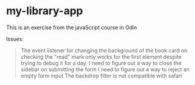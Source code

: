 # my-library-app

This is an exercise from the javaScript course in Odin

Issues:

> The event listener for changing the background of the book card on checking the "read" mark only works for the first element despite trying to debug it for a day.
> I need to figure out a way to close the sidebar on submitting the form
> I need to figure out a way to reject an empty form input
> The backdrop filter is not compatible with safari
